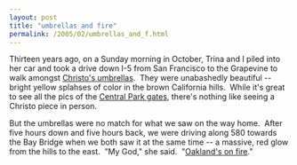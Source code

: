 ```yaml
---
layout: post
title: "umbrellas and fire"
permalink: /2005/02/umbrellas_and_f.html
---
```


<p>Thirteen years ago, on a Sunday morning in October, Trina and I piled into her car and took a drive down I-5 from San Francisco to the Grapevine to walk amongst <a href="http://www.tedsimages.com/text/umbrella.htm">Christo's umbrellas</a>.&nbsp; They were unabashedly beautiful -- bright yellow splahses of color in the brown California hills.&nbsp; While it's great to see all the pics of the <a href="http://www.flickr.com/photos/tags/christo/">Central Park gates</a>, there's nothing like seeing a Christo piece in person.</p>

<p>But the umbrellas were no match for what we saw on the way home.&nbsp; After five hours down and five hours back, we were driving along 580 towards the Bay Bridge when we both saw it at the same time -- a massive, red glow from the hills to the east.&nbsp; &quot;My God,&quot; she said.&nbsp; &quot;<a href="http://www.sfmuseum.org/oakfire/overview.html">Oakland's on fire</a>.&quot;</p>


